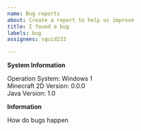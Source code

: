 ```yaml
---
name: Bug reports
about: Create a report to help us improve
title: I found a bug
labels: bug
assignees: squid233

---
```


**System Information**

Operation System: Windows 1  
Minecraft 2D Version: 0.0.0  
Java Version: 1.0

**Information**

How do bugs happen
